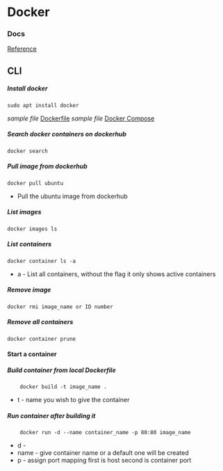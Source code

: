 # Docker

### Docs

[Reference](https://docs.docker.com/engine/reference/run/)

## CLI

##### Install docker

    sudo apt install docker

_sample file_
[Dockerfile](Dockerfile)
_sample file_
[Docker Compose](docker-compose.yaml)

##### Search docker containers on dockerhub

    docker search

##### Pull image from dockerhub

    docker pull ubuntu

- Pull the ubuntu image from dockerhub

##### List images

    docker images ls

##### List containers

    docker container ls -a

- a - List all containers, without the flag it only shows active containers

##### Remove image

    docker rmi image_name or ID number

##### Remove all containers

    docker container prune

#### Start a container

##### Build container from local Dockerfile

        docker build -t image_name .

- t - name you wish to give the container

##### Run container after building it

        docker run -d --name container_name -p 80:80 image_name

- d -
- name - give container name or a default one will be created
- p - assign port mapping first is host second is container port
